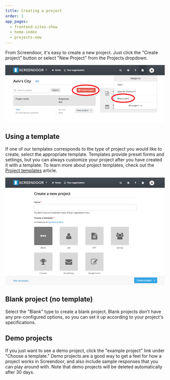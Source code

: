 ```yaml
---
title: Creating a project
order: 1
app_pages:
  - frontend-sites-show
  - home-index
  - projects-new
---
```


From Screendoor, it's easy to create a new project. Just click the "Create project" button or select "New Project" from the Projects dropdown.

![create project](../images/create_project2.png)

## Using a template

If one of our templates corresponds to the type of project you would like to create, select the appropriate template. Templates provide preset forms and settings, but you can always customize your project after you have created it with a template. To learn more about project templates, check out the [Project templates](templates.html) article.

![templates](../images/templates.png)

## Blank project (no template)

Select the "Blank" type to create a blank project. Blank projects don't have any pre-configured options, so you can set it up according to your project's specifications.

## Demo projects

If you just want to see a demo project, click the "example project" link under "Choose a template." Demo projects are a good way to get a feel for how a project works in Screendoor, and also include sample responses that you can play around with. Note that demo projects will be deleted automatically after 30 days.

